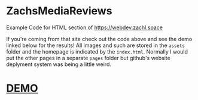 # ZachsMediaReviews
Example Code for HTML section of https://webdev.zachl.space

If you're coming from that site check out the code above and see the demo linked below for the results!
All images and such are stored in the `assets` folder and the homepage is indicated by the `index.html`.
Normally I would put the other pages in a separate `pages` folder but github's website deplyment system was being a little weird.

# [DEMO](https://zachltech.github.io/ZachsMediaReviews/)
